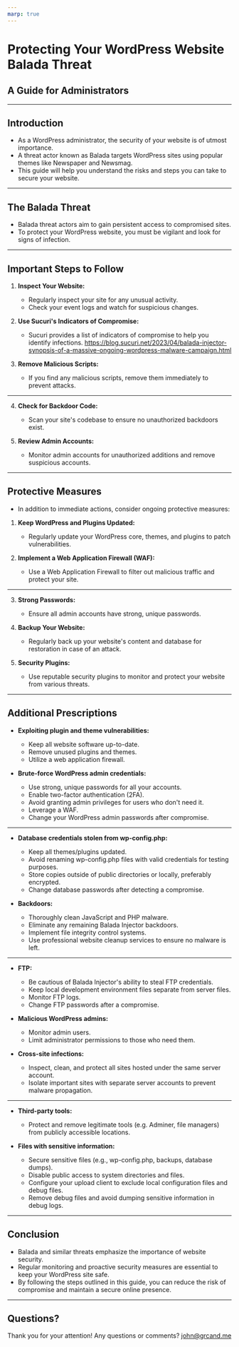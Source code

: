 ```yaml
---
marp: true
---
```


# Protecting Your WordPress Website Balada Threat
## A Guide for Administrators

---

## Introduction
- As a WordPress administrator, the security of your website is of utmost importance.
- A  threat actor known as Balada targets WordPress sites using popular themes like Newspaper and Newsmag.
- This guide will help you understand the risks and steps you can take to secure your website.

---

## The Balada Threat
- Balada threat actors aim to gain persistent access to compromised sites.
- To protect your WordPress website, you must be vigilant and look for signs of infection.

---

## Important Steps to Follow
1. **Inspect Your Website:**
   - Regularly inspect your site for any unusual activity.
   - Check your event logs and watch for suspicious changes.

2. **Use Sucuri's Indicators of Compromise:**
   - Sucuri provides a list of indicators of compromise to help you identify infections.
https://blog.sucuri.net/2023/04/balada-injector-synopsis-of-a-massive-ongoing-wordpress-malware-campaign.html
3. **Remove Malicious Scripts:**
   - If you find any malicious scripts, remove them immediately to prevent attacks.

---
4. **Check for Backdoor Code:**
   - Scan your site's codebase to ensure no unauthorized backdoors exist.

5. **Review Admin Accounts:**
   - Monitor admin accounts for unauthorized additions and remove suspicious accounts.

---

## Protective Measures
- In addition to immediate actions, consider ongoing protective measures:

1. **Keep WordPress and Plugins Updated:**
   - Regularly update your WordPress core, themes, and plugins to patch vulnerabilities.

2. **Implement a Web Application Firewall (WAF):**
   - Use a Web Application Firewall to filter out malicious traffic and protect your site.

---

3. **Strong Passwords:**
   - Ensure all admin accounts have strong, unique passwords.

4. **Backup Your Website:**
   - Regularly back up your website's content and database for restoration in case of an attack.

5. **Security Plugins:**
   - Use reputable security plugins to monitor and protect your website from various threats.

---

## Additional Prescriptions
- **Exploiting plugin and theme vulnerabilities:**
   - Keep all website software up-to-date.
   - Remove unused plugins and themes.
   - Utilize a web application firewall.

- **Brute-force WordPress admin credentials:**
   - Use strong, unique passwords for all your accounts.
   - Enable two-factor authentication (2FA).
   - Avoid granting admin privileges for users who don't need it.
   - Leverage a WAF.
   - Change your WordPress admin passwords after compromise.
---

- **Database credentials stolen from wp-config.php:**
   - Keep all themes/plugins updated.
   - Avoid renaming wp-config.php files with valid credentials for testing purposes.
   - Store copies outside of public directories or locally, preferably encrypted.
   - Change database passwords after detecting a compromise.

- **Backdoors:**
   - Thoroughly clean JavaScript and PHP malware.
   - Eliminate any remaining Balada Injector backdoors.
   - Implement file integrity control systems.
   - Use professional website cleanup services to ensure no malware is left.
---

- **FTP:**
   - Be cautious of Balada Injector's ability to steal FTP credentials.
   - Keep local development environment files separate from server files.
   - Monitor FTP logs.
   - Change FTP passwords after a compromise.

- **Malicious WordPress admins:**
   - Monitor admin users.
   - Limit administrator permissions to those who need them.

- **Cross-site infections:**
   - Inspect, clean, and protect all sites hosted under the same server account.
   - Isolate important sites with separate server accounts to prevent malware propagation.
---
- **Third-party tools:**
   - Protect and remove legitimate tools (e.g. Adminer, file managers) from publicly accessible locations.

- **Files with sensitive information:**
   - Secure sensitive files (e.g., wp-config.php, backups, database dumps).
   - Disable public access to system directories and files.
   - Configure your upload client to exclude local configuration files and debug files.
   - Remove debug files and avoid dumping sensitive information in debug logs.

---

## Conclusion
- Balada and similar threats emphasize the importance of website security.
- Regular monitoring and proactive security measures are essential to keep your WordPress site safe.
- By following the steps outlined in this guide, you can reduce the risk of compromise and maintain a secure online presence.

---

## Questions?
Thank you for your attention! Any questions or comments?
john@grcand.me 